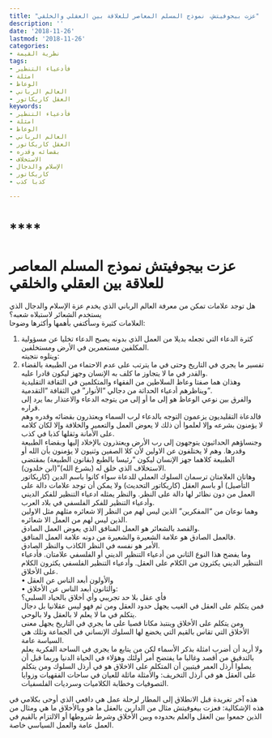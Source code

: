 ```yaml
---
title: "عزت بيجوفيتش، نموذج المسلم المعاصر للعلاقة بين العقلي والخلقي"
description: ''
date: '2018-11-26'
lastmod: '2018-11-26'
categories:
- نظرية القيمة
tags:
- فأدعياء التنظير
- امثلة
- الوعاظ
- العالم الرباني
- العقل كاريكاتور
keywords:
- فأدعياء التنظير
- امثلة
- الوعاظ
- العالم الرباني
- العقل كاريكاتور
- بقضائه وقدره
- الاستخلاف
- الإسلام والدجال
- كاريكاتور
- كذبا كذب

---
```

# ****

# **عزت بيجوفيتش نموذج المسلم المعاصر للعلاقة بين العقلي والخلقي**

هل توجد علامات تمكن من معرفة العالم الرباني الذي يخدم عزة الإسلام والدجال الذي يستخدم الشعائر لاستبلاه شعبه؟   
العلامات كثيرة وسأكتفي بأهمها وأكثرها وضوحا:   
1. كثرة الدعاء التي تجعله بديلا من العمل الذي بدونه يصبح الدعاء تخليا عن مسؤولية المكلفين مستعمرين في الأرض ومستخلفين.  
ويتلوه نتجيته:  
2. تفسير ما يجري في التاريخ وحتى في ما يترتب على عدم الاحتماء من الطبيعة بالقضاء والقدر في ما لا يتجاوز ما كلف به الإنسان وجهز ليكون قادرا عليه.   
وهذان هما صفتا وعاظ السلاطين من الفقهاء والمتكلمين في الثقافة التقليدية ويناظرهم أدعياء الحداثة من دجالي “الأنوار” في الثقافة “التقدمية”.  
والفرق بين نوعي الوعاظ هو إلى ما أو إلى من يتوجه الدعاء والاعتذار بما يرد إلى قراره.   
فالدعاة التقليديون يزعمون التوجه بالدعاء لرب السماء ويعتذرون بقضائه وقدره وهم لا يؤمنون بشرعه وإلا لعلموا أن ذلك لا يعوض العمل والتعمير والخلافة وإلا لكان كلامه على الأمانة وثقلها كذبا في كذب.  
وجنساؤهم الحداثيون يتوجهون إلى رب الأرض ويعتذرون بالإخلاد إليها وبقضاء الطبيعة وقدرها. وهم لا يختلفون عن الاولين لأن كلا الصفين وثنيون لا يؤمنون بأن الله أو الطبيعة كلاهما جهز الإنسان ليكون “رئيسا بالطبع (بقانون الطبيعة) بمقتضى الاستخلاف الذي خلق له (بشرع الله)”(ابن خلدون).  
وهاتان العلامتان ترسمان السلوك العملي للدعاة سواء كانوا باسم الدين (كاريكاتور التأصيل) أو باسم العقل (كاريكاتور التحديث) ولا يمكن أن توجد علامات دالة على العمل من دون نظائر لها دالة على النظر. والنظر يمثله ادعياء التنظير للفكر الديني وأدعياء التنظير للفكر الفلسفي في بلاد العرب.  
وهما نوعان من “المفكرين” الذين ليس لهم من النظر إلا شعائره مثلهم مثل الاولين الذين ليس لهم من العمل الا شعائره.   
والقصد بالشعائر هو العمل المنافق الذي يعوض العمل الصادق.   
فالعمل الصادق هو علامة الشعيرة والشعيرة من دونه علامة العمل المنافق.  
الأمر هو نفسه في النظر الكاذب والنظر الصادق.  
وما يفضح هذا النوع الثاني من أدعياء التنظير الديني أو الفلسفي علامتان. فأدعياء التنظير الديني يكثرون من الكلام على العقل. وأدعياء التنظير الفلسفي يكثرون الكلام على الأخلاق.   
• والأولون أبعد الناس عن العقل   
• والثانون أبعد الناس عن الأخلاق:   
فأي عقل بلا حد تجريبي وأي أخلاق بالحياد السلبي؟  
فمن يتكلم على العقل في الغيب يجهل حدود العقل ومن ثم فهو ليس عقلانيا بل دجال يتكلم في ما لا يعلم لا بالعقل ولا بالوحي.   
ومن يتكلم على الأخلاق وينتبذ مكانا قصيا على ما يجري في التاريخ يجهل معنى الأخلاق التي تقاس بالقيم التي يخضع لها السلوك الإنساني في الجماعة وتلك هي السياسة عامة.  
ولا أريد أن أضرب امثلة بذكر الأسماء لكن من يتابع ما يجري في الساحة الفكرية يعلم بالتدقيق من أقصد وغالبا ما يفتضح أمر أولئك وهؤلاء في الحياة الدنيا وربما قبل أن يصلوا أرذل العمر فيتبين أن المتكلم على الاخلاق هو في أرذل السلوك ومن يتكلم على العقل هو في أرذل التخريف: والأمثلة ماثلة للعيان في ساحات الفقهيات وزوايا التصوفيات وخطابة الكلاميات وسرديات الفلسفيات.

هذه آخر تغريدة قبل الانطلاق إلى المطار لرحلة عمل هي دافعي الذي أوحى بكلامي في هذه الإشكالية: فعزت بيغوفيتش مثال من الدارين بالعقل ما هو وبالأخلاق ما هي ومثال من الذين جمعوا بين العقل والعلم بحدوده وبين الأخلاق وشرط شروطها أو الالتزام بالقيم في العمل عامة والعمل السياسي خاصة.

###